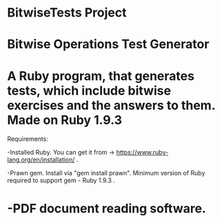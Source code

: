 BitwiseTests Project
============================================================================================================================
Bitwise Operations Test Generator
============================================================================================================================
A Ruby program, that generates tests, which include bitwise exercises and the answers to them. 
Made on Ruby 1.9.3
============================================================================================================================
Requirements:

  -Installed Ruby. You can get it from -> https://www.ruby-lang.org/en/installation/ .
  
  -Prawn gem. Install via "gem install prawn". Minimum version of Ruby required to support gem - Ruby 1.9.3 .

  -PDF document reading software.
============================================================================================================================
